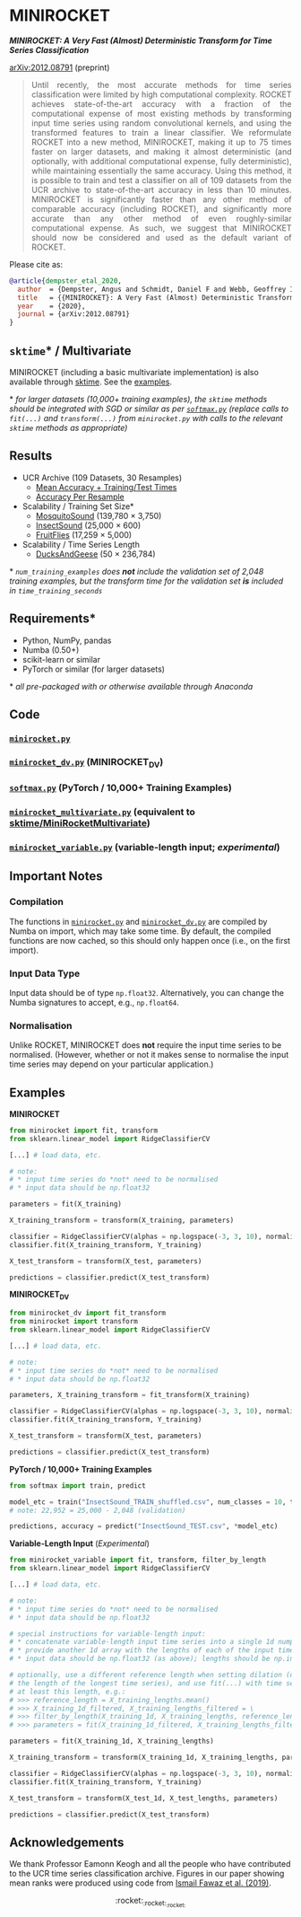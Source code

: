 # MINIROCKET

***MINIROCKET: A Very Fast (Almost) Deterministic Transform for Time Series Classification***

[arXiv:2012.08791](https://arxiv.org/abs/2012.08791) (preprint)

> <div align="justify">Until recently, the most accurate methods for time series classification were limited by high computational complexity.  ROCKET achieves state-of-the-art accuracy with a fraction of the computational expense of most existing methods by transforming input time series using random convolutional kernels, and using the transformed features to train a linear classifier.  We reformulate ROCKET into a new method, MINIROCKET, making it up to 75 times faster on larger datasets, and making it almost deterministic (and optionally, with additional computational expense, fully deterministic), while maintaining essentially the same accuracy.  Using this method, it is possible to train and test a classifier on all of 109 datasets from the UCR archive to state-of-the-art accuracy in less than 10 minutes.  MINIROCKET is significantly faster than any other method of comparable accuracy (including ROCKET), and significantly more accurate than any other method of even roughly-similar computational expense.  As such, we suggest that MINIROCKET should now be considered and used as the default variant of ROCKET.</div>

Please cite as:

```bibtex
@article{dempster_etal_2020,
  author  = {Dempster, Angus and Schmidt, Daniel F and Webb, Geoffrey I},
  title   = {{MINIROCKET}: A Very Fast (Almost) Deterministic Transform for Time Series Classification},
  year    = {2020},
  journal = {arXiv:2012.08791}
}
```

## `sktime`\* / Multivariate

MINIROCKET (including a basic multivariate implementation) is also available through [sktime](https://github.com/alan-turing-institute/sktime).  See the [examples](https://github.com/alan-turing-institute/sktime/blob/master/examples/minirocket.ipynb).

\* *for larger datasets (10,000+ training examples), the `sktime` methods should be integrated with SGD or similar as per [`softmax.py`](./code/softmax.py) (replace calls to `fit(...)` and `transform(...)` from `minirocket.py` with calls to the relevant `sktime` methods as appropriate)*

## Results

* UCR Archive (109 Datasets, 30 Resamples)
  * [Mean Accuracy + Training/Test Times](./results/results_ucr109_mean.csv)
  * [Accuracy Per Resample](./results/accuracy_ucr109_resamples.csv)
* Scalability / Training Set Size\*
  * [MosquitoSound](./results/time_training_MosquitoSound.csv) (139,780 &times; 3,750)
  * [InsectSound](./results/time_training_InsectSound.csv) (25,000 &times; 600)
  * [FruitFlies](./results/time_training_FruitFlies.csv) (17,259 &times; 5,000)
* Scalability / Time Series Length
  * [DucksAndGeese](./results/time_training_DucksAndGeese.csv) (50 &times; 236,784)

\* *`num_training_examples` does* ***not*** *include the validation set of 2,048 training examples, but the transform time for the validation set* ***is*** *included in `time_training_seconds`*

## Requirements\*

* Python, NumPy, pandas
* Numba (0.50+)
* scikit-learn or similar
* PyTorch or similar (for larger datasets)

\* *all pre-packaged with or otherwise available through Anaconda*

## Code

### [`minirocket.py`](./code/minirocket.py)
### [`minirocket_dv.py`](./code/minirocket_dv.py) (MINIROCKET<sub>DV</sub>)
### [`softmax.py`](./code/softmax.py) (PyTorch / 10,000+ Training Examples)
### [`minirocket_multivariate.py`](./code/minirocket_multivariate.py) (equivalent to [sktime/MiniRocketMultivariate](https://github.com/alan-turing-institute/sktime/blob/master/sktime/transformations/panel/rocket/_minirocket_multivariate.py))
### [`minirocket_variable.py`](./code/minirocket_variable.py) (variable-length input; *experimental*)

## Important Notes

### Compilation

The functions in [`minirocket.py`](./code/minirocket.py) and [`minirocket_dv.py`](./code/minirocket_dv.py) are compiled by Numba on import, which may take some time.  By default, the compiled functions are now cached, so this should only happen once (i.e., on the first import).

### Input Data Type

Input data should be of type `np.float32`.  Alternatively, you can change the Numba signatures to accept, e.g., `np.float64`.

### Normalisation

Unlike ROCKET, MINIROCKET does **not** require the input time series to be normalised.  (However, whether or not it makes sense to normalise the input time series may depend on your particular application.)

## Examples

**MINIROCKET**

```python
from minirocket import fit, transform
from sklearn.linear_model import RidgeClassifierCV

[...] # load data, etc.

# note:
# * input time series do *not* need to be normalised
# * input data should be np.float32

parameters = fit(X_training)

X_training_transform = transform(X_training, parameters)

classifier = RidgeClassifierCV(alphas = np.logspace(-3, 3, 10), normalize = True)
classifier.fit(X_training_transform, Y_training)

X_test_transform = transform(X_test, parameters)

predictions = classifier.predict(X_test_transform)
```

**MINIROCKET<sub>DV</sub>**

```python
from minirocket_dv import fit_transform
from minirocket import transform
from sklearn.linear_model import RidgeClassifierCV

[...] # load data, etc.

# note:
# * input time series do *not* need to be normalised
# * input data should be np.float32

parameters, X_training_transform = fit_transform(X_training)

classifier = RidgeClassifierCV(alphas = np.logspace(-3, 3, 10), normalize = True)
classifier.fit(X_training_transform, Y_training)

X_test_transform = transform(X_test, parameters)

predictions = classifier.predict(X_test_transform)
```

**PyTorch / 10,000+ Training Examples**

```python
from softmax import train, predict

model_etc = train("InsectSound_TRAIN_shuffled.csv", num_classes = 10, training_size = 22952)
# note: 22,952 = 25,000 - 2,048 (validation)

predictions, accuracy = predict("InsectSound_TEST.csv", *model_etc)
```

**Variable-Length Input** (*Experimental*)

```python
from minirocket_variable import fit, transform, filter_by_length
from sklearn.linear_model import RidgeClassifierCV

[...] # load data, etc.

# note:
# * input time series do *not* need to be normalised
# * input data should be np.float32

# special instructions for variable-length input:
# * concatenate variable-length input time series into a single 1d numpy array
# * provide another 1d array with the lengths of each of the input time series
# * input data should be np.float32 (as above); lengths should be np.int32

# optionally, use a different reference length when setting dilation (default is
# the length of the longest time series), and use fit(...) with time series of
# at least this length, e.g.:
# >>> reference_length = X_training_lengths.mean()
# >>> X_training_1d_filtered, X_training_lengths_filtered = \
# >>> filter_by_length(X_training_1d, X_training_lengths, reference_length)
# >>> parameters = fit(X_training_1d_filtered, X_training_lengths_filtered, reference_length)

parameters = fit(X_training_1d, X_training_lengths)

X_training_transform = transform(X_training_1d, X_training_lengths, parameters)

classifier = RidgeClassifierCV(alphas = np.logspace(-3, 3, 10), normalize = True)
classifier.fit(X_training_transform, Y_training)

X_test_transform = transform(X_test_1d, X_test_lengths, parameters)

predictions = classifier.predict(X_test_transform)
```

## Acknowledgements

We thank Professor Eamonn Keogh and all the people who have contributed to the UCR time series classification archive.  Figures in our paper showing mean ranks were produced using code from [Ismail Fawaz et al. (2019)](https://github.com/hfawaz/cd-diagram).

<div align="center">:rocket:<sub>:rocket:</sub><sub><sub>:rocket:</sub></sub></div>
